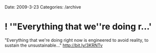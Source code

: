 Date: 2009-3-23
Categories: /archive

# ! '"Everything that we''re doing r...'

"Everything that we're doing right now is engineered to avoid reality, to sustain the unsustainable..." <a href="http://bit.ly/3KRNTv" rel="nofollow">http://bit.ly/3KRNTv</a>

